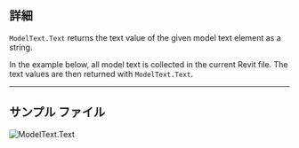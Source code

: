 ## 詳細
`ModelText.Text` returns the text value of the given model text element as a string.

In the example below, all model text is collected in the current Revit file. The text values are then returned with `ModelText.Text`.
___
## サンプル ファイル

![ModelText.Text](./Revit.Elements.ModelText.Text_img.jpg)
